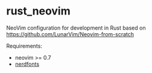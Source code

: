 # rust_neovim
NeoVim configuration for development in Rust based on https://github.com/LunarVim/Neovim-from-scratch

Requirements:
- neovim >= 0.7
- [nerdfonts](https://github.com/ryanoasis/nerd-fonts)
